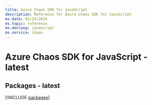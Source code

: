 ```yaml
---
title: Azure Chaos SDK for JavaScript
description: Reference for Azure Chaos SDK for JavaScript
ms.date: 01/24/2024
ms.topic: reference
ms.devlang: javascript
ms.service: chaos
---
```

# Azure Chaos SDK for JavaScript - latest
## Packages - latest
[!INCLUDE [packages](chaos-index.md)]